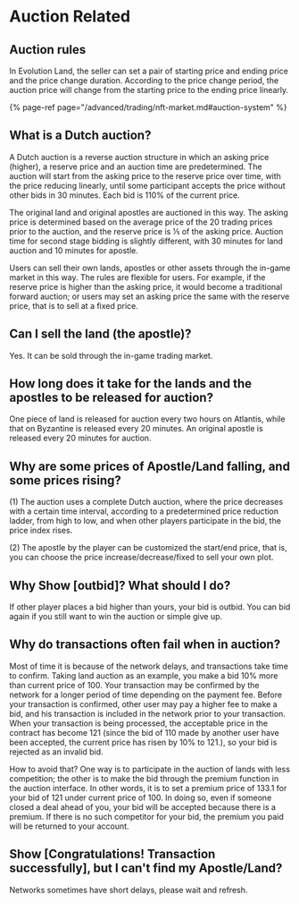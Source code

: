 # Auction Related

## **Auction rules**

In Evolution Land, the seller can set a pair of starting price and ending price and the price change duration. According to the price change period, the auction price will change from the starting price to the ending price linearly. 

{% page-ref page="/advanced/trading/nft-market.md#auction-system" %}

## What is a Dutch auction?

A Dutch auction is a reverse auction structure in which an asking price \(higher\), a reserve price and an auction time are predetermined. The auction will start from the asking price to the reserve price over time, with the price reducing linearly, until some participant accepts the price without other bids in 30 minutes. Each bid is 110% of the current price.

The original land and original apostles are auctioned in this way. The asking price is determined based on the average price of the 20 trading prices prior to the auction, and the reserve price is 1⁄5 of the asking price. Auction time for second stage bidding is slightly different, with 30 minutes for land auction and 10 minutes for apostle.

Users can sell their own lands, apostles or other assets through the in-game market in this way. The rules are flexible for users. For example, if the reserve price is higher than the asking price, it would become a traditional forward auction; or users may set an asking price the same with the reserve price, that is to sell at a fixed price.

## Can I sell the land \(the apostle\)?

Yes. It can be sold through the in-game trading market.

## How long does it take for the lands and the apostles to be released for auction?

One piece of land is released for auction every two hours on Atlantis, while that on Byzantine is released every 20 minutes. An original apostle is released every 20 minutes for auction.

## Why are some prices of Apostle/Land falling, and some prices rising?

\(1\) The auction uses a complete Dutch auction, where the price decreases with a certain time interval, according to a predetermined price reduction ladder, from high to low, and when other players participate in the bid, the price index rises.

\(2\) The apostle by the player can be customized the start/end price, that is, you can choose the price increase/decrease/fixed to sell your own plot.

## Why Show \[outbid\]? What should I do?

If other player places a bid higher than yours, your bid is outbid.  You can bid again if you still want to win the auction or simple give up.

## Why do transactions often fail when in auction?

Most of time it is because of the network delays, and transactions take time to confirm. Taking land auction as an example, you make a bid 10% more than current price of 100. Your transaction may be confirmed by the network for a longer period of time depending on the payment fee. Before your transaction is confirmed, other user may pay a higher fee to make a bid, and his transaction is included in the network prior to your transaction. When your transaction is being processed, the acceptable price in the contract has become 121 \(since the bid of 110 made by another user have been accepted, the current price has risen by 10% to 121.\), so your bid is rejected as an invalid bid.

How to avoid that? One way is to participate in the auction of lands with less competition; the other is to make the bid through the premium function in the auction interface. In other words, it is to set a premium price of 133.1 for your bid of 121 under current price of 100. In doing so, even if someone closed a deal ahead of you, your bid will be accepted because there is a premium. If there is no such competitor for your bid, the premium you paid will be returned to your account.

## Show \[Congratulations! Transaction successfully\], but I can't find my Apostle/Land?

Networks sometimes have short delays, please wait and refresh.